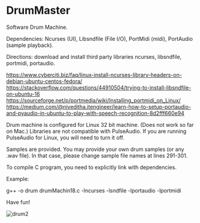 # DrumMaster
Software Drum Machine.   

Dependencies: Ncurses (UI), Libsndfile (File I/O), PortMidi (midi), PortAudio (sample playback).

Directions: download and install third party libraries ncurses, libsndfile, portmidi, portaudio. 

https://www.cyberciti.biz/faq/linux-install-ncurses-library-headers-on-debian-ubuntu-centos-fedora/
https://stackoverflow.com/questions/44910504/trying-to-install-libsndfile-on-ubuntu-16
https://sourceforge.net/p/portmedia/wiki/Installing_portmidi_on_Linux/
https://medium.com/@niveditha.itengineer/learn-how-to-setup-portaudio-and-pyaudio-in-ubuntu-to-play-with-speech-recognition-8d2fff660e94


Drum machine is configured for Linux 32 bit machine.  (Does not work so far on Mac.) Libraries are not compatible with PulseAudio.  If you are running PulseAudio for Linux, you will need to turn it off.  

Samples are provided.  You may provide your own drum samples (or any .wav file).  In that case, please change sample file names at lines 291-301.

To compile C program, you need to explicitly link with dependencies.

Example: 

g++ -o drum drumMachin18.c -lncurses -lsndfile -lportaudio -lportmidi



Have fun!

![drum2](https://user-images.githubusercontent.com/23005392/55602767-05d42200-571c-11e9-8bac-65053d6fe242.png)
